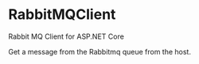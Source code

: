 # RabbitMQClient
Rabbit MQ Client for ASP.NET Core

Get a message from the Rabbitmq queue from the host.
